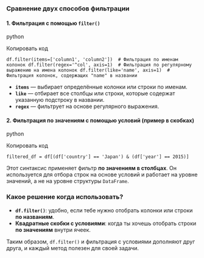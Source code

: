 ### Сравнение двух способов фильтрации

#### 1. **Фильтрация с помощью `filter()`**

python

Копировать код

`df.filter(items=['column1', 'column2'])  # Фильтрация по именам колонок df.filter(regex='^col', axis=1)  # Фильтрация по регулярному выражению на имена колонок df.filter(like='name', axis=1)  # Фильтрация колонок, содержащих "name" в названии`

- **`items`** — выбирает определённые колонки или строки по именам.
- **`like`** — отбирает все столбцы или строки, которые содержат указанную подстроку в названии.
- **`regex`** — фильтрует на основе регулярного выражения.

#### 2. **Фильтрация по значениям с помощью условий (пример в скобках)**

python

Копировать код

`filtered_df = df[(df['country'] == 'Japan') & (df['year'] == 2015)]`

Этот синтаксис применяет фильтр **по значениям в столбцах**. Он используется для отбора строк на основе условий и работает на уровне значений, а не на уровне структуры `DataFrame`.

### Какое решение когда использовать?

- **`df.filter()`**: удобно, если тебе нужно отобрать колонки или строки **по названиям**.
- **Квадратные скобки с условиями**: когда ты хочешь отобрать строки **по значениям** внутри ячеек.

Таким образом, `df.filter()` и фильтрация с условиями дополняют друг друга, и каждый метод полезен для своей задачи.